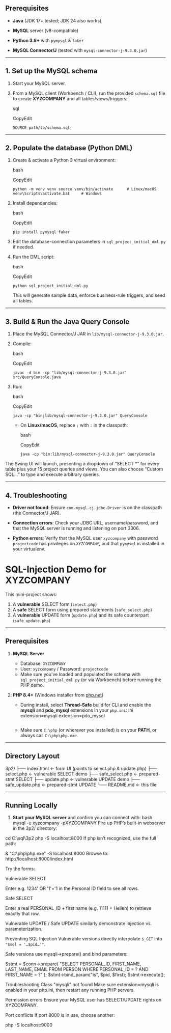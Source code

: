 ## Prerequisites

- **Java** (JDK 17+ tested; JDK 24 also works)
    
- **MySQL** server (v8-compatible)
    
- **Python 3.8+** with `pymysql` & `faker`
    
- **MySQL Connector/J** (tested with `mysql-connector-j-9.3.0.jar`)
    

---

## 1. Set up the MySQL schema

1. Start your MySQL server.
    
2. From a MySQL client (Workbench / CLI), run the provided `schema.sql` file to create **XYZCOMPANY** and all tables/views/triggers:
    
    sql
    
    CopyEdit
    
    `SOURCE path/to/schema.sql;`
    

---

## 2. Populate the database (Python DML)

1. Create & activate a Python 3 virtual environment:
    
    bash
    
    CopyEdit
    
    `python -m venv venv source venv/bin/activate      # Linux/macOS venv\Scripts\activate.bat     # Windows`
    
2. Install dependencies:
    
    bash
    
    CopyEdit
    
    `pip install pymysql faker`
    
3. Edit the database-connection parameters in `sql_project_initial_dml.py` if needed.
    
4. Run the DML script:
    
    bash
    
    CopyEdit
    
    `python sql_project_initial_dml.py`
    
    This will generate sample data, enforce business-rule triggers, and seed all tables.
    

---

## 3. Build & Run the Java Query Console

1. Place the MySQL Connector/J JAR in `lib/mysql-connector-j-9.3.0.jar`.
    
2. Compile:
    
    bash
    
    CopyEdit
    
    `javac -d bin -cp "lib/mysql-connector-j-9.3.0.jar" src/QueryConsole.java`
    
3. Run:
    
    bash
    
    CopyEdit
    
    `java -cp "bin;lib/mysql-connector-j-9.3.0.jar" QueryConsole`
    
    - On **Linux/macOS**, replace `;` with `:` in the classpath:
        
        bash
        
        CopyEdit
        
        `java -cp "bin:lib/mysql-connector-j-9.3.0.jar" QueryConsole`
        

The Swing UI will launch, presenting a dropdown of “SELECT *” for every table plus your 15 project queries and views. You can also choose “Custom SQL…” to type and execute arbitrary queries.

---

## 4. Troubleshooting

- **Driver not found**: Ensure `com.mysql.cj.jdbc.Driver` is on the classpath (the Connector/J JAR).
    
- **Connection errors**: Check your JDBC URL, username/password, and that the MySQL server is running and listening on port 3306.
    
- **Python errors**: Verify that the MySQL user `xyzcompany` with password `projectcode` has privileges on `XYZCOMPANY`, and that `pymysql` is installed in your virtualenv.


















# SQL-Injection Demo for XYZCOMPANY

This mini-project shows:
1. A **vulnerable** SELECT form (`select.php`)
2. A **safe** SELECT form using prepared statements (`safe_select.php`)
3. A **vulnerable** UPDATE form (`update.php`) and its safe counterpart (`safe_update.php`)

---

##  Prerequisites

1. **MySQL Server**  
   - Database: `XYZCOMPANY`  
   - User: `xyzcompany` / Password: `projectcode`  
   - Make sure you’ve loaded and populated the schema with `sql_project_initial_dml.py` (or via Workbench) before running the PHP demo.

2. **PHP 8.4+** (Windows installer from [php.net](https://windows.php.net/download/))  
   - During install, select **Thread-Safe** build for CLI and enable the **mysqli** and **pdo_mysql** extensions in your `php.ini`:
	ini
    extension=mysqli
    extension=pdo_mysql
     ```
   - Make sure `C:\php` (or wherever you installed) is on your **PATH**, or always call `C:\php\php.exe`.

---

## Directory Layout

3p2/
├── index.html ← form UI (points to select.php & update.php)
├── select.php ← vulnerable SELECT demo
├── safe_select.php ← prepared-stmt SELECT
├── update.php ← vulnerable UPDATE demo
├── safe_update.php ← prepared-stmt UPDATE
└── README.md ← this file


---

## Running Locally

1. **Start your MySQL server** and confirm you can connect with:
bash
mysql -u xyzcompany -pXYZCOMPANY
Fire up PHP’s built-in webserver in the 3p2/ directory:

cd C:\sql\3p2
php -S localhost:8000
If php isn’t recognized, use the full path:

& "C:\php\php.exe" -S localhost:8000
Browse to:
http://localhost:8000/index.html

Try the forms:

Vulnerable SELECT

Enter e.g. 1234' OR '1'='1 in the Personal ID field to see all rows.

Safe SELECT

Enter a real PERSONAL_ID + first name (e.g. 11111 + Hellen) to retrieve exactly that row.

Vulnerable UPDATE / Safe UPDATE similarly demonstrate injection vs. parameterization.

Preventing SQL Injection
Vulnerable versions directly interpolate `$_GET` into `"$sql = '…$pid…'"`.

Safe versions use mysqli->prepare() and bind parameters:

$stmt = $conn->prepare(
  "SELECT PERSONAL_ID, FIRST_NAME, LAST_NAME, EMAIL
     FROM PERSON
    WHERE PERSONAL_ID = ?
      AND FIRST_NAME  = ?"
);
$stmt->bind_param("is", $pid, $first);
$stmt->execute();

Troubleshooting
Class "mysqli" not found
Make sure extension=mysqli is enabled in your php.ini, then restart any running PHP servers.

Permission errors
Ensure your MySQL user has SELECT/UPDATE rights on XYZCOMPANY.

Port conflicts
If port 8000 is in use, choose another:

php -S localhost:9000

